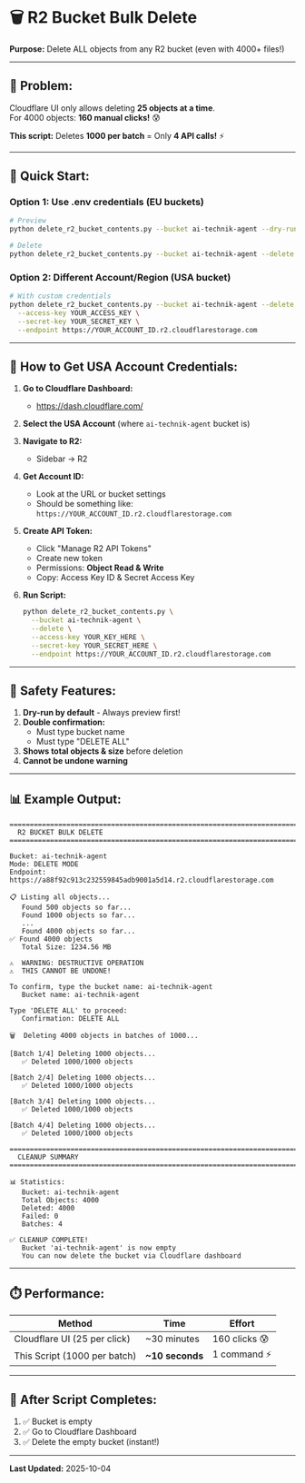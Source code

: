 # 🗑️ R2 Bucket Bulk Delete

**Purpose:** Delete ALL objects from any R2 bucket (even with 4000+ files!)

---

## 🎯 Problem:

Cloudflare UI only allows deleting **25 objects at a time**.  
For 4000 objects: **160 manual clicks!** 😰

**This script:** Deletes **1000 per batch** = Only **4 API calls!** ⚡

---

## 🚀 Quick Start:

### **Option 1: Use .env credentials (EU buckets)**

```bash
# Preview
python delete_r2_bucket_contents.py --bucket ai-technik-agent --dry-run

# Delete
python delete_r2_bucket_contents.py --bucket ai-technik-agent --delete
```

### **Option 2: Different Account/Region (USA bucket)**

```bash
# With custom credentials
python delete_r2_bucket_contents.py --bucket ai-technik-agent --delete \
  --access-key YOUR_ACCESS_KEY \
  --secret-key YOUR_SECRET_KEY \
  --endpoint https://YOUR_ACCOUNT_ID.r2.cloudflarestorage.com
```

---

## 🔑 How to Get USA Account Credentials:

1. **Go to Cloudflare Dashboard:**
   - https://dash.cloudflare.com/

2. **Select the USA Account** (where `ai-technik-agent` bucket is)

3. **Navigate to R2:**
   - Sidebar → R2

4. **Get Account ID:**
   - Look at the URL or bucket settings
   - Should be something like: `https://YOUR_ACCOUNT_ID.r2.cloudflarestorage.com`

5. **Create API Token:**
   - Click "Manage R2 API Tokens"
   - Create new token
   - Permissions: **Object Read & Write**
   - Copy: Access Key ID & Secret Access Key

6. **Run Script:**
   ```bash
   python delete_r2_bucket_contents.py \
     --bucket ai-technik-agent \
     --delete \
     --access-key YOUR_KEY_HERE \
     --secret-key YOUR_SECRET_HERE \
     --endpoint https://YOUR_ACCOUNT_ID.r2.cloudflarestorage.com
   ```

---

## 🔐 Safety Features:

1. **Dry-run by default** - Always preview first!
2. **Double confirmation:**
   - Must type bucket name
   - Must type "DELETE ALL"
3. **Shows total objects & size** before deletion
4. **Cannot be undone warning**

---

## 📊 Example Output:

```
================================================================================
  R2 BUCKET BULK DELETE
================================================================================

Bucket: ai-technik-agent
Mode: DELETE MODE
Endpoint: https://a88f92c913c232559845adb9001a5d14.r2.cloudflarestorage.com

📋 Listing all objects...
   Found 500 objects so far...
   Found 1000 objects so far...
   ...
   Found 4000 objects so far...
✅ Found 4000 objects
   Total Size: 1234.56 MB

⚠️  WARNING: DESTRUCTIVE OPERATION
⚠️  THIS CANNOT BE UNDONE!

To confirm, type the bucket name: ai-technik-agent
   Bucket name: ai-technik-agent

Type 'DELETE ALL' to proceed:
   Confirmation: DELETE ALL

🗑️  Deleting 4000 objects in batches of 1000...

[Batch 1/4] Deleting 1000 objects...
   ✅ Deleted 1000/1000 objects

[Batch 2/4] Deleting 1000 objects...
   ✅ Deleted 1000/1000 objects

[Batch 3/4] Deleting 1000 objects...
   ✅ Deleted 1000/1000 objects

[Batch 4/4] Deleting 1000 objects...
   ✅ Deleted 1000/1000 objects

================================================================================
  CLEANUP SUMMARY
================================================================================

📊 Statistics:
   Bucket: ai-technik-agent
   Total Objects: 4000
   Deleted: 4000
   Failed: 0
   Batches: 4

✅ CLEANUP COMPLETE!
   Bucket 'ai-technik-agent' is now empty
   You can now delete the bucket via Cloudflare dashboard
```

---

## ⏱️ Performance:

| Method | Time | Effort |
|--------|------|--------|
| Cloudflare UI (25 per click) | ~30 minutes | 160 clicks 😰 |
| This Script (1000 per batch) | **~10 seconds** | 1 command ⚡ |

---

## 📝 After Script Completes:

1. ✅ Bucket is empty
2. ✅ Go to Cloudflare Dashboard
3. ✅ Delete the empty bucket (instant!)

---

**Last Updated:** 2025-10-04
